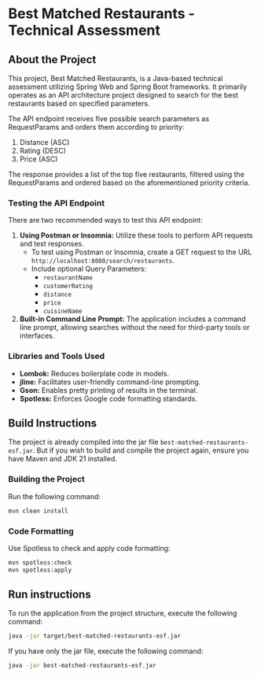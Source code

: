 # Best Matched Restaurants - Technical Assessment

## About the Project
This project, Best Matched Restaurants, is a Java-based technical assessment utilizing Spring Web and Spring Boot frameworks. It primarily operates as an API architecture project designed to search for the best restaurants based on specified parameters.

The API endpoint receives five possible search parameters as RequestParams and orders them according to priority:
1. Distance (ASC)
2. Rating (DESC)
3. Price (ASC)

The response provides a list of the top five restaurants, filtered using the RequestParams and ordered based on the aforementioned priority criteria.

### Testing the API Endpoint
There are two recommended ways to test this API endpoint:
1. **Using Postman or Insomnia:** Utilize these tools to perform API requests and test responses.
   - To test using Postman or Insomnia, create a GET request to the URL `http://localhost:8080/search/restaurants`.
   - Include optional Query Parameters:
     - `restaurantName`
     - `customerRating`
     - `distance`
     - `price`
     - `cuisineName`
2. **Built-in Command Line Prompt:** The application includes a command line prompt, allowing searches without the need for third-party tools or interfaces.

### Libraries and Tools Used
- **Lombok:** Reduces boilerplate code in models.
- **jline:** Facilitates user-friendly command-line prompting.
- **Gson:** Enables pretty printing of results in the terminal.
- **Spotless:** Enforces Google code formatting standards.

## Build Instructions
The project is already compiled into the jar file `best-matched-restaurants-esf.jar`. But if you wish to build and compile the project again, ensure you have Maven and JDK 21 installed.

### Building the Project
Run the following command:
```bash
mvn clean install
```


### Code Formatting
Use Spotless to check and apply code formatting:
```bash
mvn spotless:check
mvn spotless:apply
```

## Run instructions
To run the application from the project structure, execute the following command:
```bash
java -jar target/best-matched-restaurants-esf.jar
```
If you have only the jar file, execute the following command:
```bash
java -jar best-matched-restaurants-esf.jar
```